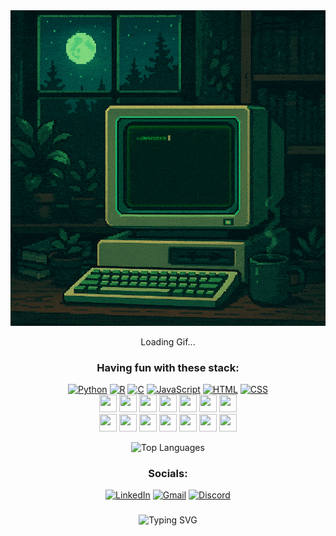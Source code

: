 <div align="center">

<div>
    <img src="https://github.com/LuChristCho/LuChristCho/raw/main/assets/term.gif" 
         onload="this.nextElementSibling.style.display='none'" 
         onerror="this.nextElementSibling.textContent='Failed to load GIF'">
    <p>Loading Gif...</p>
</div>

### Having fun with these stack:

[![Python](https://skillicons.dev/icons?i=python)](https://www.python.org/)
[![R](https://skillicons.dev/icons?i=r)](https://www.r-project.org/)
[![C](https://skillicons.dev/icons?i=c)](https://en.wikipedia.org/wiki/C_(programming_language))
[![JavaScript](https://skillicons.dev/icons?i=js)](https://developer.mozilla.org/en-US/docs/Web/JavaScript)
[![HTML](https://skillicons.dev/icons?i=html)](https://developer.mozilla.org/en-US/docs/Web/HTML)
[![CSS](https://skillicons.dev/icons?i=css)](https://developer.mozilla.org/en-US/docs/Web/CSS) <br style="line-height: 0.5;">
[<img src="https://skillicons.dev/icons?i=cpp" width="28" height="28">](https://isocpp.org/)
[<img src="https://skillicons.dev/icons?i=kotlin" width="28" height="28">](https://kotlinlang.org/)
[<img src="https://skillicons.dev/icons?i=latex" width="28" height="28">](https://www.latex-project.org/)
[<img src="https://skillicons.dev/icons?i=matlab" width="28" height="28">](https://www.mathworks.com/products/matlab.html)
[<img src="https://skillicons.dev/icons?i=git" width="28" height="28">](https://git-scm.com/)
[<img src="https://skillicons.dev/icons?i=docker" width="28" height="28">](https://www.docker.com/)
[<img src="https://skillicons.dev/icons?i=ps" width="28" height="28">](https://www.adobe.com/products/photoshop.html) <br style="line-height: 0.5;">
[<img src="https://skillicons.dev/icons?i=postgres" width="28" height="28">](https://www.postgresql.org/)
[<img src="https://skillicons.dev/icons?i=sqlite" width="28" height="28">](https://sqlite.org/)
[<img src="https://skillicons.dev/icons?i=flask" width="28" height="28">](https://flask.palletsprojects.com/)
[<img src="https://skillicons.dev/icons?i=pytorch" width="28" height="28">](https://pytorch.org/)
[<img src="https://skillicons.dev/icons?i=tensorflow" width="28" height="28">](https://www.tensorflow.org/)
[<img src="https://skillicons.dev/icons?i=idea" width="28" height="28">](https://www.jetbrains.com/idea/)
[<img src="https://skillicons.dev/icons?i=vscode" width="28" height="28">](https://code.visualstudio.com/)

![Top Languages](https://github-readme-stats.vercel.app/api/top-langs/?username=LuChristCho&hide=Jupyter%20Notebook&theme=dark&show_icons=true&hide_border=true&layout=compact&random=12345)

### Socials:

[![LinkedIn](https://skillicons.dev/icons?i=linkedin)](https://linkedin.com/in/masihsheikhi)
[![Gmail](https://skillicons.dev/icons?i=gmail)](mailto:masihsheikhii@gmail.com)
[![Discord](https://skillicons.dev/icons?i=discord)](https://discordapp.com/users/luchristcho)

### 


![Typing SVG](https://readme-typing-svg.demolab.com?font=Fira+Code&letterSpacing=&duration=3000&pause=1500&color=F7F7F7&center=true&vCenter=true&width=435&lines=Live+Under+Codes;Hide+Reasons+In+Silent+Thoughts;Create+Hope+Outwardly.)
